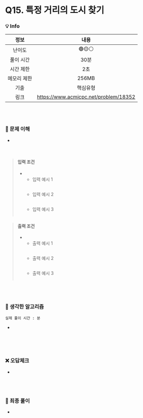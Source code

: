 # Q15. 특정 거리의 도시 찾기

### 💡 Info

|   정보    |                  내용                   |
|:-------:|:-------------------------------------:|
|   난이도   |                 🟢🟡⚪                 |
|  풀이 시간  |                  30분                  | 
|  시간 제한  |                  2초                   |
| 메모리 제한  |                 256MB                 |
|   기출    |                 핵심유형                  |
|    링크   | https://www.acmicpc.net/problem/18352 |

<br>
<br>

### 💭 문제 이해
- 

<br>

> #### 입력 조건
>  - 
>    - 입력 예시 1
>        ```
>        ```
>    - 입력 예시 2
>        ```
>        ```
>    - 입력 예시 3
>       ```
>       ```

> #### 출력 조건
>  - 
>    - 출력 예시 1
>        ```
>        ```
>    - 출력 예시 2
>        ```
>        ```
>    - 출력 예시 3
>       ```
>       ```
<br>
<br>

### 💭 생각한 알고리즘
```실제 풀이 시간 : 분```

- 

  ```java
  
  ```

<br>
<br>

### ❌ 오답체크
- 

<br>
<br>

### 💭 최종 풀이
- 